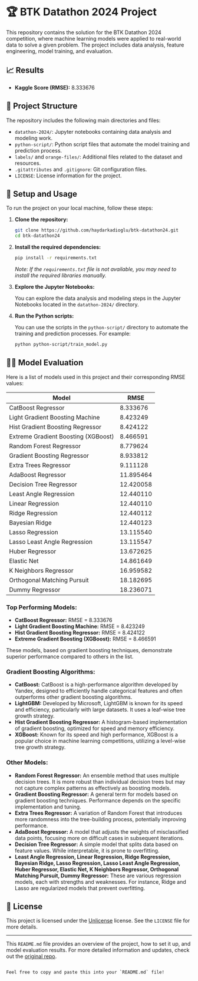 # 🏆 BTK Datathon 2024 Project

This repository contains the solution for the BTK Datathon 2024 competition, where machine learning models were applied to real-world data to solve a given problem. The project includes data analysis, feature engineering, model training, and evaluation.

## 📈 Results

- **Kaggle Score (RMSE):** 8.333676

## 📁 Project Structure

The repository includes the following main directories and files:

- `datathon-2024/`: Jupyter notebooks containing data analysis and modeling work.
- `python-script/`: Python script files that automate the model training and prediction process.
- `labels/` and `orange-files/`: Additional files related to the dataset and resources.
- `.gitattributes` and `.gitignore`: Git configuration files.
- `LICENSE`: License information for the project.

## 🚀 Setup and Usage

To run the project on your local machine, follow these steps:

1. **Clone the repository:**

   ```bash
   git clone https://github.com/haydarkadioglu/btk-datathon24.git
   cd btk-datathon24
   ```

2. **Install the required dependencies:**

   ```bash
   pip install -r requirements.txt
   ```

   *Note: If the `requirements.txt` file is not available, you may need to install the required libraries manually.*

3. **Explore the Jupyter Notebooks:**

   You can explore the data analysis and modeling steps in the Jupyter Notebooks located in the `datathon-2024/` directory.

4. **Run the Python scripts:**

   You can use the scripts in the `python-script/` directory to automate the training and prediction processes. For example:

   ```bash
   python python-script/train_model.py
   ```

## 🧑‍💻 Model Evaluation

Here is a list of models used in this project and their corresponding RMSE values:

| Model                            | RMSE       |
|----------------------------------|------------|
| CatBoost Regressor               | 8.333676   |
| Light Gradient Boosting Machine  | 8.423249   |
| Hist Gradient Boosting Regressor | 8.424122   |
| Extreme Gradient Boosting (XGBoost) | 8.466591 |
| Random Forest Regressor          | 8.779624   |
| Gradient Boosting Regressor      | 8.933812   |
| Extra Trees Regressor            | 9.111128   |
| AdaBoost Regressor               | 11.895464  |
| Decision Tree Regressor          | 12.420058  |
| Least Angle Regression           | 12.440110  |
| Linear Regression                | 12.440110  |
| Ridge Regression                 | 12.440112  |
| Bayesian Ridge                   | 12.440123  |
| Lasso Regression                 | 13.115540  |
| Lasso Least Angle Regression     | 13.115547  |
| Huber Regressor                  | 13.672625  |
| Elastic Net                      | 14.861649  |
| K Neighbors Regressor            | 16.959582  |
| Orthogonal Matching Pursuit      | 18.182695  |
| Dummy Regressor                  | 18.236071  |

### Top Performing Models:

- **CatBoost Regressor:** RMSE = 8.333676
- **Light Gradient Boosting Machine:** RMSE = 8.423249
- **Hist Gradient Boosting Regressor:** RMSE = 8.424122
- **Extreme Gradient Boosting (XGBoost):** RMSE = 8.466591

These models, based on gradient boosting techniques, demonstrate superior performance compared to others in the list.

### Gradient Boosting Algorithms:

- **CatBoost:** CatBoost is a high-performance algorithm developed by Yandex, designed to efficiently handle categorical features and often outperforms other gradient boosting algorithms.
- **LightGBM:** Developed by Microsoft, LightGBM is known for its speed and efficiency, particularly with large datasets. It uses a leaf-wise tree growth strategy.
- **Hist Gradient Boosting Regressor:** A histogram-based implementation of gradient boosting, optimized for speed and memory efficiency.
- **XGBoost:** Known for its speed and high performance, XGBoost is a popular choice in machine learning competitions, utilizing a level-wise tree growth strategy.

### Other Models:

- **Random Forest Regressor:** An ensemble method that uses multiple decision trees. It is more robust than individual decision trees but may not capture complex patterns as effectively as boosting models.
- **Gradient Boosting Regressor:** A general term for models based on gradient boosting techniques. Performance depends on the specific implementation and tuning.
- **Extra Trees Regressor:** A variation of Random Forest that introduces more randomness into the tree-building process, potentially improving performance.
- **AdaBoost Regressor:** A model that adjusts the weights of misclassified data points, focusing more on difficult cases in subsequent iterations.
- **Decision Tree Regressor:** A simple model that splits data based on feature values. While interpretable, it is prone to overfitting.
- **Least Angle Regression, Linear Regression, Ridge Regression, Bayesian Ridge, Lasso Regression, Lasso Least Angle Regression, Huber Regressor, Elastic Net, K Neighbors Regressor, Orthogonal Matching Pursuit, Dummy Regressor:** These are various regression models, each with strengths and weaknesses. For instance, Ridge and Lasso are regularized models that prevent overfitting.

## 📄 License

This project is licensed under the [Unlicense](https://unlicense.org/) license. See the `LICENSE` file for more details.

---

This `README.md` file provides an overview of the project, how to set it up, and model evaluation results. For more detailed information and updates, check out the [original repo](https://github.com/haydarkadioglu/btk-datathon24).
```

Feel free to copy and paste this into your `README.md` file!
